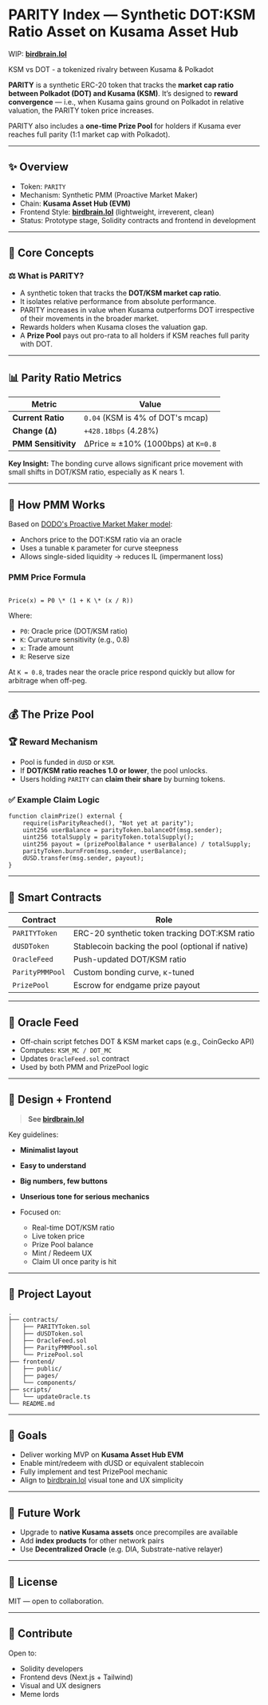 # PARITY Index — Synthetic DOT:KSM Ratio Asset on Kusama Asset Hub

WIP: **[birdbrain.lol](https://birdbrain.lol)**

KSM vs DOT - a tokenized rivalry between Kusama & Polkadot

**PARITY** is a synthetic ERC-20 token that tracks the **market cap ratio between Polkadot (DOT) and Kusama (KSM)**. It’s designed to **reward convergence** — i.e., when Kusama gains ground on Polkadot in relative valuation, the PARITY token price increases.

PARITY also includes a **one-time Prize Pool** for holders if Kusama ever reaches full parity (1:1 market cap with Polkadot).

---

## ✨ Overview

- Token: `PARITY`
- Mechanism: Synthetic PMM (Proactive Market Maker)
- Chain: **Kusama Asset Hub (EVM)**
- Frontend Style: **[birdbrain.lol](https://birdbrain.lol)** (lightweight, irreverent, clean)
- Status: Prototype stage, Solidity contracts and frontend in development

---

## 🧠 Core Concepts

### ⚖️ What is PARITY?

- A synthetic token that tracks the **DOT/KSM market cap ratio**.
- It isolates relative performance from absolute performance. 
- PARITY increases in value when Kusama outperforms DOT irrespective of their movements in the broader market.
- Rewards holders when Kusama closes the valuation gap.
- A **Prize Pool** pays out pro-rata to all holders if KSM reaches full parity with DOT.

---

## 📊 Parity Ratio Metrics

| Metric               | Value                             |
|----------------------|------------------------------------|
| **Current Ratio**    | `0.04` (KSM is 4% of DOT's mcap)   |
| **Change (Δ)**       | `+428.18bps` (4.28%)               |
| **PMM Sensitivity**  | ΔPrice ≈ ±10% (1000bps) at `Κ=0.8` |

**Key Insight:** The bonding curve allows significant price movement with small shifts in DOT/KSM ratio, especially as Κ nears 1.

---

## 🧮 How PMM Works

Based on [DODO's Proactive Market Maker model](https://dodoex.github.io/docs/docs/whitepaper/PMM_Whitepaper):

- Anchors price to the DOT:KSM ratio via an oracle
- Uses a tunable `Κ` parameter for curve steepness
- Allows single-sided liquidity → reduces IL (impermanent loss)

### PMM Price Formula

```

Price(x) = P0 \* (1 + Κ \* (x / R))

````

Where:
- `P0`: Oracle price (DOT/KSM ratio)
- `Κ`: Curvature sensitivity (e.g., 0.8)
- `x`: Trade amount
- `R`: Reserve size

At `Κ = 0.8`, trades near the oracle price respond quickly but allow for arbitrage when off-peg.

---

## 💰 The Prize Pool

### 🏆 Reward Mechanism

- Pool is funded in `dUSD` or `KSM`.
- If **DOT/KSM ratio reaches 1.0 or lower**, the pool unlocks.
- Users holding `PARITY` can **claim their share** by burning tokens.

### ✅ Example Claim Logic

```solidity
function claimPrize() external {
    require(isParityReached(), "Not yet at parity");
    uint256 userBalance = parityToken.balanceOf(msg.sender);
    uint256 totalSupply = parityToken.totalSupply();
    uint256 payout = (prizePoolBalance * userBalance) / totalSupply;
    parityToken.burnFrom(msg.sender, userBalance);
    dUSD.transfer(msg.sender, payout);
}
````

---

## 🧱 Smart Contracts

| Contract        | Role                                             |
| --------------- | ------------------------------------------------ |
| `PARITYToken`   | ERC-20 synthetic token tracking DOT\:KSM ratio   |
| `dUSDToken`     | Stablecoin backing the pool (optional if native) |
| `OracleFeed`    | Push-updated DOT/KSM ratio                       |
| `ParityPMMPool` | Custom bonding curve, κ-tuned                    |
| `PrizePool`     | Escrow for endgame prize payout                  |

---

## 🧠 Oracle Feed

* Off-chain script fetches DOT & KSM market caps (e.g., CoinGecko API)
* Computes: `KSM_MC / DOT_MC`
* Updates `OracleFeed.sol` contract
* Used by both PMM and PrizePool logic

---

## 🎨 Design + Frontend

> **See [birdbrain.lol](https://birdbrain.lol)**

Key guidelines:

* **Minimalist layout**
* **Easy to understand**
* **Big numbers, few buttons**
* **Unserious tone for serious mechanics**
* Focused on:

  * Real-time DOT/KSM ratio
  * Live token price
  * Prize Pool balance
  * Mint / Redeem UX
  * Claim UI once parity is hit

---

## 🧪 Project Layout

```
.
├── contracts/
│   ├── PARITYToken.sol
│   ├── dUSDToken.sol
│   ├── OracleFeed.sol
│   ├── ParityPMMPool.sol
│   └── PrizePool.sol
├── frontend/
│   ├── public/
│   ├── pages/
│   └── components/
├── scripts/
│   └── updateOracle.ts
└── README.md
```

---

## 🧠 Goals

* Deliver working MVP on **Kusama Asset Hub EVM**
* Enable mint/redeem with dUSD or equivalent stablecoin
* Fully implement and test PrizePool mechanic
* Align to [birdbrain.lol](https://birdbrain.lol) visual tone and UX simplicity

---

## 🔮 Future Work

* Upgrade to **native Kusama assets** once precompiles are available
* Add **index products** for other network pairs
* Use **Decentralized Oracle** (e.g. DIA, Substrate-native relayer)

---

## 📜 License

MIT — open to collaboration.

---

## 🤝 Contribute

Open to:

* Solidity developers
* Frontend devs (Next.js + Tailwind)
* Visual and UX designers
* Meme lords

```

